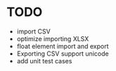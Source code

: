 # TODO

- import CSV
- optimize importing XLSX
- float element import and export
- Exporting CSV support unicode
- add unit test cases
